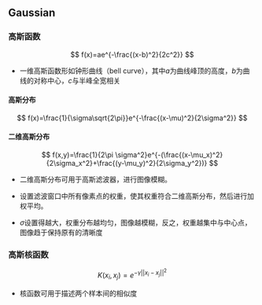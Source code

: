 ## Gaussian

### 高斯函数

$$
f(x)=ae^{-\frac{(x-b)^2}{2c^2}}
$$



* 一维高斯函数形如钟形曲线（bell curve），其中$a$为曲线峰顶的高度，$b$为曲线的对称中心，$c$与半峰全宽相关

#### 高斯分布

$$
f(x)=\frac{1}{\sigma\sqrt{2\pi}}e^{-\frac{(x-\mu)^2}{2\sigma^2}}
$$

#### 二维高斯分布

$$
f(x,y)=\frac{1}{2\pi \sigma^2}e^{-(\frac{(x-\mu_x)^2}{2\sigma_x^2}+\frac{(y-\mu_y)^2}{2\sigma_y^2})}
$$

* 二维高斯分布可用于高斯滤波器，进行图像模糊。
* 设置滤波窗口中所有像素点的权重，使其权重符合二维高斯分布，然后进行加权平均。

* $\sigma$设置得越大，权重分布越均匀，图像越模糊，反之，权重越集中与中心点，图像趋于保持原有的清晰度

### 高斯核函数

$$
K(x_i,x_j)=e^{-\gamma||x_i-x_j||^2}
$$

* 核函数可用于描述两个样本间的相似度


